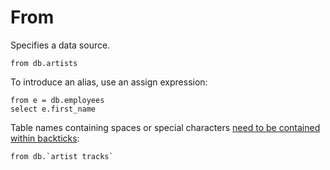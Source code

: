# From

Specifies a data source.

```prql
from db.artists
```

To introduce an alias, use an assign expression:

```prql
from e = db.employees
select e.first_name
```

Table names containing spaces or special characters
[need to be contained within backticks](../../syntax/keywords.md#quoting):

```prql
from db.`artist tracks`
```
